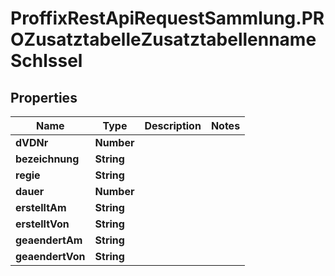 # ProffixRestApiRequestSammlung.PROZusatztabelleZusatztabellennameSchlssel

## Properties
Name | Type | Description | Notes
------------ | ------------- | ------------- | -------------
**dVDNr** | **Number** |  | 
**bezeichnung** | **String** |  | 
**regie** | **String** |  | 
**dauer** | **Number** |  | 
**erstelltAm** | **String** |  | 
**erstelltVon** | **String** |  | 
**geaendertAm** | **String** |  | 
**geaendertVon** | **String** |  | 


